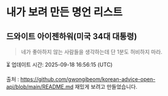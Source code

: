 # 내가 보려 만든 명언 리스트

##  드와이트 아이젠하워(미국 34대 대통령)
> 네가 좋아하지 않는 사람들을 생각하는데 단 1분도 허비하지 마라.


⏳ 업데이트 시간: 2025-09-18 16:56:15 (UTC)

출처 : https://github.com/gwongibeom/korean-advice-open-api/blob/main/README.md
재밌게 보려고 만들었습니다.
